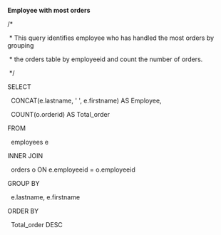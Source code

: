 **Employee with most orders**

/\*

&nbsp;\* This query identifies employee who has handled the most orders by grouping 

&nbsp;\* the orders table by employeeid and count the number of orders.

&nbsp;\*/



SELECT 

&nbsp;	CONCAT(e.lastname, ' ', e.firstname) AS Employee,  

&nbsp;	COUNT(o.orderid)  AS Total\_order 

FROM 

&nbsp;	employees e 

INNER JOIN 

&nbsp;	orders o ON e.employeeid = o.employeeid

GROUP BY 

&nbsp;	e.lastname, e.firstname 

ORDER BY 

&nbsp;	Total\_order DESC

